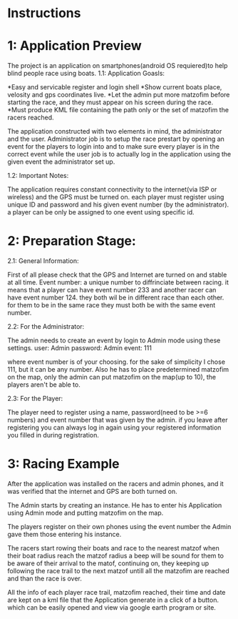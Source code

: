 Instructions
=====================

1: Application Preview
=========================

The project is an application on smartphones(android OS requiered)to help blind people race using boats.
1.1: Application Goasls:

*Easy and servicable register and login shell
*Show current boats place, velosity and gps coordinates live.
*Let the admin put more matzofim before starting the race, and they must appear on his screen during the race.
*Must produce KML file containing the path only or the set of matzofim the racers reached.

The application constructed with two elements in mind, the administrator and the user.
Administrator job is to setup the race prestart by opening an event for the players to login into and to make sure every player is in the correct event
while the user job is to actually log in the application using the given event the administrator set up.

1.2: Important Notes:

The application requires constant connectivity to the internet(via ISP or wireless) and the GPS must be turned on.
each player must register using unique ID and password and his given event number (by the administrator).
a player can be only be assigned to one event using specific id.


2: Preparation Stage:
========================

2.1: General Information:

First of all please check that the GPS and Internet are turned on and stable at all time.
Event number: a unique number to diffrinciate between racing. it means that a player can have event number 233 and another racer can have event number 124. they both wil be in different race than each other.
for them to be in the same race they must both be with the same event number.


2.2: For the Administrator:

The admin needs to create an event by login to Admin mode using these settings.
user: Admin
password: Admin
event: 111

where event number is of your choosing. for the sake of simplicity I chose 111, but it can be any number.
Also he has to place predetermined matzofim on the map, only the admin can put matzofim on the map(up to 10), the players aren't be able to.


2.3: For the Player:

The player need to register using a name, password(need to be >=6 numbers) and event number that was given by the admin.
if you leave after registering you can always log in again using your registered information you filled in during registration.


3: Racing Example
=====================
After the application was installed on the racers and admin phones, and it was verified that the internet and GPS are both turned on.

The Admin starts by creating an instance. He has to enter his Application using Admin mode and putting matzofim on the map.

The players register on their own phones using the event number the Admin gave them those entering his instance.

The racers start rowing their boats and race to the nearest matzof when their boat radius reach the matzof radius a beep will be sound for them to be aware of their arrival to the matof, continuing on, they keeping up following the race trail to the next matzof untill all the matzofim are reached and than the race is over.

All the info of each player race trail, matzofim reached, their time and date are kept on a kml file that the Application generate in a click of a button. which can be easily opened and view via google earth program or site.



